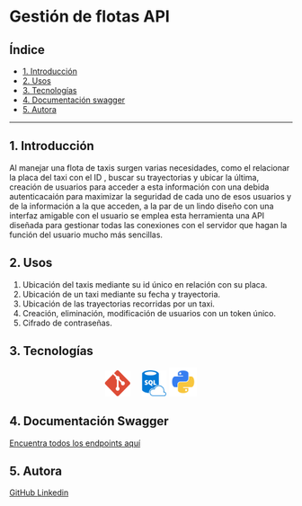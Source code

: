 # Gestión de flotas API

## Índice

* [1. Introducción](#1-preámbulo)
* [2. Usos](#2-resumen-del-proyecto)
* [3. Tecnologías](#3-objetivos-de-aprendizaje)
* [4. Documentación swagger](#4-consideraciones-generales)
* [5. Autora](#5-criterios-de-aceptación-del-proyecto)


***

## 1. Introducción

Al manejar una flota de taxis surgen varias necesidades, como el relacionar la placa del taxi con el ID , buscar su trayectorias y ubicar la última, creación de usuarios para acceder a esta información con una debida autenticacaión para maximizar la seguridad de cada uno de esos usuarios y de la información a la que acceden, a la par de un lindo diseño con una interfaz amigable con el usuario se emplea esta herramienta una API diseñada para gestionar todas las conexiones con el servidor que hagan la función del usuario mucho más sencillas. 


## 2. Usos
1. Ubicación del taxis mediante su id único en relación con su placa.
2. Ubicación de un taxi mediante su fecha y trayectoria.
3. Ubicación de las trayectorias recorridas por un taxi.
4. Creación, eliminación, modificación de usuarios con un token único.
5. Cifrado de contraseñas.



## 3. Tecnologías 
<div style="display: inline-block; text-align: center;">
<img src="images/git.png" alt="Git" width="9%" height="9%" title="Git"/>
  &nbsp;&nbsp;&nbsp;
<img src="images/sql.png" alt="SQL" width="9%" height="9%" title="SQL"/>
<img src="images/python.png" alt="PYTHON" width="10%" height="10%" title="PYTHON"/>
  
</div>

## 4. Documentación Swagger
[Encuentra todos los endpoints aquí ](https://app.swaggerhub.com/apis-docs/ssinuco/FleetManagementAPI/2.0.0#/taxis/getTaxi)

## 5. Autora

[GitHub ](https://github.com/Carolinartz)
[Linkedin ](https://www.linkedin.com/in/dcarolinaortiz/)


